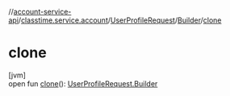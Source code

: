 //[account-service-api](../../../../index.md)/[classtime.service.account](../../index.md)/[UserProfileRequest](../index.md)/[Builder](index.md)/[clone](clone.md)

# clone

[jvm]\
open fun [clone](clone.md)(): [UserProfileRequest.Builder](index.md)
